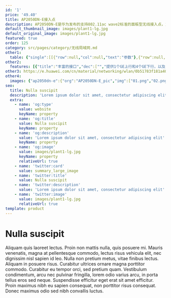 ```yaml
---
id: '1'
price: '49.40'
title: AP2050DN-E接入点
description: AP2050DN-E是华为发布的支持802.11ac wave2标准的面板型无线接入点，支持2×2MIMO和两条空间流，整机速率1.267Gbps，适用于酒店客房、学生宿舍、医院病房、小型办公室等房间面积较小，户型较密集场景。内置蓝牙天线，可实现基于蓝牙技术的物联网应用，如蓝牙终端定位。
default_thumbnail_image: images/plant1-lg.jpg
default_original_image: images/plant1-lg.jpg
featured: true
order: 125
category: src/pages/category/无线局域网.md
other1: 
  table: {"single":[[{"row":null,"col":null,"text":"参数"},{"row":null,"col":null,"text":"AP2050DN-E"}],[{"row":null,"col":null,"text":"尺寸（长×宽×高）"},{"row":null,"col":null,"text":"140mm×86mm×36mm"}],[{"row":null,"col":null,"text":"电源输入"},{"row":null,"col":null,"text":"DC：48V±5%\nPoE供电：满足802.3af/at以太网供电标准"}],[{"row":null,"col":null,"text":"最大功耗"},{"row":null,"col":null,"text":"11.5W\n说明：实际最大功耗遵照不同国家和地区法规而有所不同。"}],[{"row":null,"col":null,"text":"工作温度"},{"row":null,"col":null,"text":"0℃～+40℃"}],[{"row":null,"col":null,"text":"天线类型"},{"row":null,"col":null,"text":"内置全向天线"}],[{"row":null,"col":null,"text":"可同时在线的用户数量"},{"row":null,"col":null,"text":"≤256"}],[{"row":null,"col":null,"text":"最大发射功率"},{"row":null,"col":null,"text":"2.4G：21dBm（组合功率）\n5G：20dBm（组合功率）\n说明：\n实际发射功率遵照不同国家和地区法规而有所不同。发射功率支持1dB步长调整，可调范围支持从最大发射功率向下调整至1dBm。\nAP2050DN为86盒结构，只支持适合86盒的国家和地区。\n"}],[{"row":null,"col":null,"text":"MIMO:空间流"},{"row":null,"col":null,"text":"2×2:2"}],[{"row":null,"col":null,"text":"无线协议"},{"row":null,"col":null,"text":"802.11a/b/g/n/ac/ac wave2"}],[{"row":null,"col":null,"text":"最高速率"},{"row":null,"col":null,"text":"1.267Gbps"}]]}
other2:
  features: [{"title":"丰富的接口","dec":["","提供1个GE上行和4个GE下行，以及2个RJ45电话直通口；内置蓝牙，与eSight协作实现蓝牙终端定位；支持PoE out，可为IP话机等终端供电",""]},{"title":"安装灵活","dec":["","支持面板、挂墙、吸顶及桌面等多种安装方式，便于部署",""]},{"title":"云管理","dec":["","可通过华为云管理平台对AP设备及业务进行管理和运维，节省网络运维成本",""]}]
other3: https://e.huawei.com/cn/material/networking/wlan/0b51783f181a40ddba757df4b58e6231
other4:
  images: {"ap2050dn-e":{"org":"AP2050DN-E_pic","img":["01.png","02.png","03.png","04.png","05.png","06.png","07.png","08.png","09.png","10.png","11.png"]}}
seo:
  title: Nulla suscipit
  description: 'Lorem ipsum dolor sit amet, consectetur adipiscing elit'
  extra:
    - name: 'og:type'
      value: website
      keyName: property
    - name: 'og:title'
      value: Nulla suscipit
      keyName: property
    - name: 'og:description'
      value: 'Lorem ipsum dolor sit amet, consectetur adipiscing elit'
      keyName: property
    - name: 'og:image'
      value: images/plant1-lg.jpg
      keyName: property
      relativeUrl: true
    - name: 'twitter:card'
      value: summary_large_image
    - name: 'twitter:title'
      value: Nulla suscipit
    - name: 'twitter:description'
      value: 'Lorem ipsum dolor sit amet, consectetur adipiscing elit'
    - name: 'twitter:image'
      value: images/plant1-lg.jpg
      relativeUrl: true
template: product
---
```


# Nulla suscipit

Aliquam quis laoreet lectus. Proin non mattis nulla, quis posuere mi. Mauris venenatis, magna at pellentesque commodo, lectus risus vehicula elit, nec dignissim nisl sapien id leo. Nulla non pretium metus, vitae finibus lectus. Aliquam in posuere risus. Curabitur ultrices ornare magna porttitor commodo. Curabitur eu tempor orci, sed pretium quam. Vestibulum condimentum, arcu nec pulvinar fringilla, lorem odio varius arcu, in porta tellus eros sed neque. Suspendisse efficitur eget erat sit amet efficitur. Proin maximus nibh eu sapien consequat, non porttitor risus consequat. Donec maximus odio sed nibh convallis luctus.